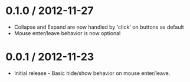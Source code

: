 0.1.0 / 2012-11-27
==================
  * Collapse and Expand are now handled by 'click' on buttons as default
  * Mouse enter/leave behavior is now optional

0.0.1 / 2012-11-23
==================

  * Initial release - Basic hide/show behavior on mouse enter/leave.